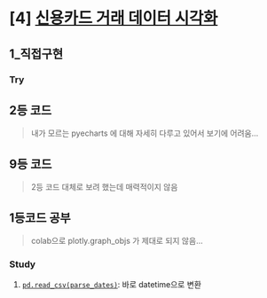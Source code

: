 # [4] [신용카드 거래 데이터 시각화](https://dacon.io/competitions/official/42473/overview/description/)

## 1_직접구현
### Try

## 2등 코드
> 내가 모르는 pyecharts 에 대해 자세히 다루고 있어서 보기에 어려움...

## 9등 코드
> 2등 코드 대체로 보려 했는데 매력적이지 않음

## 1등코드 공부
> colab으로 plotly.graph_objs 가 제대로 되지 않음...
### Study
1. [`pd.read_csv(parse_dates)`](https://pandas.pydata.org/docs/reference/api/pandas.read_csv.html?highlight=read_csv#pandas.read_csv): 바로 datetime으로 변환

